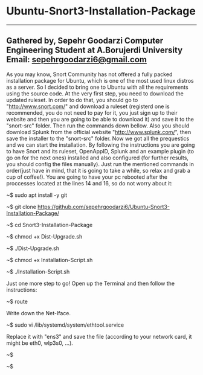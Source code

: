 # Ubuntu-Snort3-Installation-Package
---------------------------------------------------------------------------------------
Gathered by, Sepehr Goodarzi
Computer Engineering Student at A.Borujerdi University
Email: sepehrgoodarzi6@gmail.com
---------------------------------------------------------------------------------------
As you may know, Snort Community has not offered a fully packed installation package for Ubuntu, which is one of the most used linux distros as a server. So I decided to bring one to Ubuntu with all the requirements using the source code.
At the very first step, you need to download the updated ruleset. In order to do that, you should go to "http://www.snort.com/" and download a ruleset (registerd one is recommended, you do not need to pay for it, you just sign up to their website and then you are going to be able to download it) and save it to the "snort-src" folder. Then run the commands down bellow. Also you should download Splunk from the official website "http://www.splunk.com/", then save the installer to the "snort-src" folder.
Now we got all the prequestics and we can start the installation. By following the instructions you are going to have Snort and its ruleset, OpenAppID, Splunk and an example plugin (to go on for the next ones) installed and also configured (for further results, you should config the files manually). Just run the mentioned commands in order(just have in mind, that it is going to take a while, so relax and grab a cup of coffee!). You are going to have your pc rebooted after the proccesses located at the lines 14 and 16, so do not worry about it:

~$ sudo apt install -y git

~$ git clone https://github.com/sepehrgoodarzi6/Ubuntu-Snort3-Installation-Package/

~$ cd Snort3-Installation-Package

~$ chmod +x Dist-Upgrade.sh

~$ ./Dist-Upgrade.sh

~$ chmod +x Installation-Script.sh

~$ ./Installation-Script.sh

Just one more step to go!
Open up the Terminal and then follow the instructions:

~$ route

Write down the Net-Iface.

~$ sudo vi /lib/systemd/system/ethtool.service

Replace it with "ens3" and save the file (according to your network card, it might be eth0, wlp3s0, ...).

~$

~$
